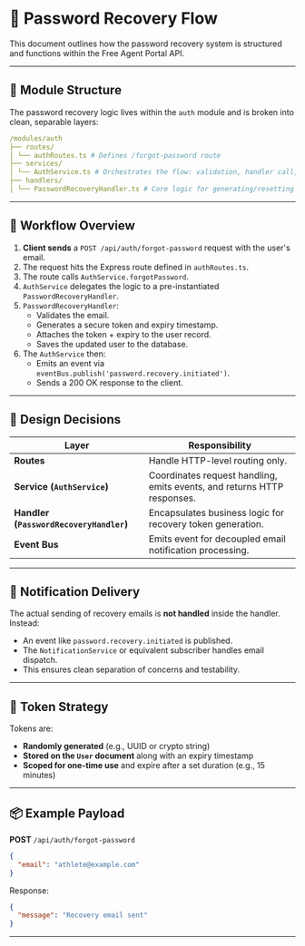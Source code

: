 # 🔐 Password Recovery Flow

This document outlines how the password recovery system is structured and functions within the Free Agent Portal API.

---

## 📁 Module Structure

The password recovery logic lives within the `auth` module and is broken into clean, separable layers:

```yaml
/modules/auth
├── routes/
│ └── authRoutes.ts # Defines /forgot-password route
├── services/
│ └── AuthService.ts # Orchestrates the flow: validation, handler call, and response
├── handlers/
│ └── PasswordRecoveryHandler.ts # Core logic for generating/resetting password tokens
```

---

## 🔄 Workflow Overview

1. **Client sends** a `POST /api/auth/forgot-password` request with the user's email.
2. The request hits the Express route defined in `authRoutes.ts`.
3. The route calls `AuthService.forgotPassword`.
4. `AuthService` delegates the logic to a pre-instantiated `PasswordRecoveryHandler`.
5. `PasswordRecoveryHandler`:
   - Validates the email.
   - Generates a secure token and expiry timestamp.
   - Attaches the token + expiry to the user record.
   - Saves the updated user to the database.
6. The `AuthService` then:
   - Emits an event via `eventBus.publish('password.recovery.initiated')`.
   - Sends a 200 OK response to the client.

---

## 🧠 Design Decisions

| Layer                                   | Responsibility                                                          |
| --------------------------------------- | ----------------------------------------------------------------------- |
| **Routes**                              | Handle HTTP-level routing only.                                         |
| **Service (`AuthService`)**             | Coordinates request handling, emits events, and returns HTTP responses. |
| **Handler (`PasswordRecoveryHandler`)** | Encapsulates business logic for recovery token generation.              |
| **Event Bus**                           | Emits event for decoupled email notification processing.                |

---

## 📨 Notification Delivery

The actual sending of recovery emails is **not handled** inside the handler. Instead:

- An event like `password.recovery.initiated` is published.
- The `NotificationService` or equivalent subscriber handles email dispatch.
- This ensures clean separation of concerns and testability.

---

## 🔐 Token Strategy

Tokens are:

- **Randomly generated** (e.g., UUID or crypto string)
- **Stored on the `User` document** along with an expiry timestamp
- **Scoped for one-time use** and expire after a set duration (e.g., 15 minutes)

---

## 📦 Example Payload

**POST** `/api/auth/forgot-password`

```json
{
  "email": "athlete@example.com"
}
```

Response:

```json
{
  "message": "Recovery email sent"
}
```

---
